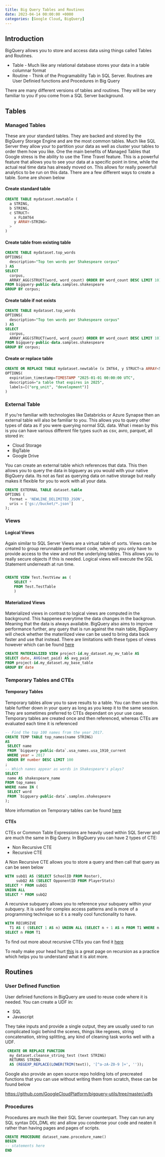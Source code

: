 ```yaml
---
title: Big Query Tables and Routines
date: 2023-04-14 00:00:00 +0000
categories: [Google Cloud, BigQuery]
---
```

## Introduction
BigQuery allows you to store and access data using things called Tables and Routines.
- Table - Much like any relational database stores your data in a table columnar format
- Routine - Think of the Programability Tab in SQL Server. Routines are User Definied functions and Procedures in Big Query

There are many different versions of tables and routines. They will be very familiar to you if you come from a SQL Server background. 

## Tables
### Managed Tables
These are your standard tables. They are backed and stored by the BigQuery Storage Engine and are the most common tables. Much like SQL Server they allow your to partition your data as well as cluster your tables to order them how you like. One the main benefits of Managed Tables that Google stress is the ability to use the Time Travel feature. This is a powerful feature that allows you to see your data at a specific point in time, while the actual real time data has already moved on. This allows for really powerfull analytics to be run on this data. There are a few different ways to create a table. Some are shown below

#### Create standard table
```sql
CREATE TABLE mydataset.newtable (
  a STRING,
  b STRING,
  c STRUCT<
    x FLOAT64
    y ARRAY<STRING>
  >
)
```
#### Create table from existing table
```sql
CREATE TABLE mydataset.top_words
OPTIONS(
  description="Top ten words per Shakespeare corpus"
) AS
SELECT
  corpus,
  ARRAY_AGG(STRUCT(word, word_count) ORDER BY word_count DESC LIMIT 10) AS top_words
FROM bigquery-public-data.samples.shakespeare
GROUP BY corpus;
```
#### Create table if not exists
```sql
CREATE TABLE mydataset.top_words
OPTIONS(
  description="Top ten words per Shakespeare corpus"
) AS
SELECT
  corpus,
  ARRAY_AGG(STRUCT(word, word_count) ORDER BY word_count DESC LIMIT 10) AS top_words
FROM bigquery-public-data.samples.shakespeare
GROUP BY corpus;
```

#### Create or replace table
```sql
CREATE OR REPLACE TABLE mydataset.newtable (x INT64, y STRUCT<a ARRAY<STRING>, b BOOL>)
OPTIONS(
  expiration_timestamp=TIMESTAMP "2025-01-01 00:00:00 UTC",
  description="a table that expires in 2025",
  labels=[("org_unit", "development")]
)
```


### External Table
If you're familiar with technologies like Databricks or Azure Synapse then an external table will also be familiar to you. This allows you to query other types of data as if you were querying normal SQL data. What i mean by this is you can have various different file types such as csv, avro, parquet, all stored in:
- Cloud Storage
- BigTable
- Google Drive

You can create an external table which references that data. This then allows you to query the data in bigquery as you would with your native BigQuery data. Its not as fast as querying data on native storage but really makes it flexible for you to work with all your data. 

```sql
CREATE EXTERNAL TABLE dataset.table 
OPTIONS (
  format = 'NEWLINE_DELIMITED_JSON',
  uris = ['gs://bucket/*.json']
);
```

### Views
#### Logical Views
Again similar to SQL Server Views are a virtual table of sorts. Views can be created to group rerunnable performant code, whereby you only have to provide access to the view and not the underlying tables. This allows you to really secure objects if this is needed. Logical views will execute the SQL Statement underneath at run time.

```sql

CREATE VIEW Test.TestView as (
    SELECT * 
    FROM Test.TestTable
    )
```

#### Materialized Views
Materialized views in contrast to logical views are computed in the background. This happenes everytime the data changes in the backgroun. Meaning that the data is always available. BigQuery also aims to improve performance further, any query that is run against the main table, BigQuery will check whether the materilized view can be used to bring data back faster and use that instead. There are limitations with these types of views however which can be found [here](https://cloud.google.com/bigquery/docs/materialized-views-intro#limitations)
```sql
CREATE MATERIALIZED VIEW project-id.my_dataset.my_mv_table AS
SELECT date, AVG(net_paid) AS avg_paid
FROM project-id.my_dataset.my_base_table
GROUP BY date
```

### Temporary Tables and CTEs
#### Temporary Tables
Temporary tables allow you to save results to a table. You can then use this table further down in your query as long as you keep it to the same session. They are sometimes preferred to CTEs dependant on your use case. Temporary tables are created once and then referenced, whereas CTEs are evaluated each time it is referenced
```sql
-- Find the top 100 names from the year 2017.
CREATE TEMP TABLE top_names(name STRING)
AS
 SELECT name
 FROM `bigquery-public-data`.usa_names.usa_1910_current
 WHERE year = 2017
 ORDER BY number DESC LIMIT 100
;
-- Which names appear as words in Shakespeare's plays?
SELECT
 name AS shakespeare_name
FROM top_names
WHERE name IN (
 SELECT word
 FROM `bigquery-public-data`.samples.shakespeare
);
```
More information on Temporary tables can be found [here](https://cloud.google.com/bigquery/docs/multi-statement-queries#temporary_tables)

#### CTEs
CTEs or Common Table Expressions are heavily used within SQL Server and are much the same in Big Query. In BigQuery you can have 2 types of CTE:
- Non Recursive CTE
- Recursive CTE

A Non Recursive CTE allows you to store a query and then call that query as can be seen below
```sql
WITH subQ1 AS (SELECT SchoolID FROM Roster),
     subQ2 AS (SELECT OpponentID FROM PlayerStats)
SELECT * FROM subQ1
UNION ALL
SELECT * FROM subQ2
```

A recursive subquery allows you to reference your subquery within your subquery. It is used for complex access patterns and is more of a programming technique so it s a really cool functionality to have.
```sql
WITH RECURSIVE
  T1 AS ( (SELECT 1 AS n) UNION ALL (SELECT n + 1 AS n FROM T1 WHERE n < 3) )
SELECT n FROM T1
```
To find out more about recursive CTEs you can find it [here](https://cloud.google.com/bigquery/docs/reference/standard-sql/query-syntax#recursive_cte)

To really make your head hurt [this](https://www.geeksforgeeks.org/introduction-to-recursion-data-structure-and-algorithm-tutorials/) is a great page on recursion as a practice which helps you to understand what it is alot more. 

## Routines
### User Defined Function
User definied functions in BigQuery are used to reuse code where it is needed. You can create a UDF in:
- SQL
- Javascript

They take inputs and provide a single output, they are usually used to run complicated logic behind the scenes, things like regexes, string concatenation, string splitting, any kind of cleaning task works well with a UDF.

```sql
 CREATE OR REPLACE FUNCTION
  my_dataset.cleanse_string_test (text STRING)
  RETURNS STRING
  AS (REGEXP_REPLACE(LOWER(TRIM(text)), '[^a-zA-Z0-9 ]+', ''));
```

Google also provide an open source repo holding lots of precreated functions that you can use without writing them from scratch, these can be found below

<https://github.com/GoogleCloudPlatform/bigquery-utils/tree/master/udfs>

### Procedures
Procedures are much like their SQL Server counterpart. They can run any SQL syntax DDL,DML etc and allow you condense your code and neaten it rather than having pages and pages of scripts.

```sql
CREATE PROCEDURE dataset_name.procedure_name()
BEGIN
-- statements here
END
```